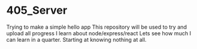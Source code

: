 # 405_Server
Trying to make a simple hello app
This repository will be used to try and upload all progress I learn about node/express/react
Lets see how much I can learn in a quarter. Starting at knowing nothing at all. 
